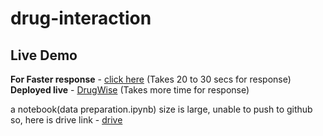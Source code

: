 # drug-interaction


## Live Demo
**For Faster response** - [click here](http://127.0.0.1:7860/) (Takes 20 to 30 secs for response)  
**Deployed live** - [DrugWise](https://huggingface.co/spaces/Prudvireddy/DrugWise) (Takes more time for response)





a notebook(data preparation.ipynb) size is large, unable to push to github
so, here is drive link - [drive](https://drive.google.com/file/d/1XabhwsDVow2gvtzHaUVzsulHmI-7PsiA/view?usp=sharing)
